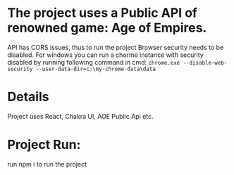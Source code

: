 # The project uses a Public API of renowned game: Age of Empires.
 API has CORS issues, thus to run the project Browser security needs to be disabled. 
 For windows you can run a chorme instance with security disabled by running following command in cmd:
    ```chrome.exe --disable-web-security --user-data-dir=c:\my-chrome-data\data```

# Details
Project uses React, Chakra UI, AOE Public Api etc.
# Project Run:
 run npm i to run the project